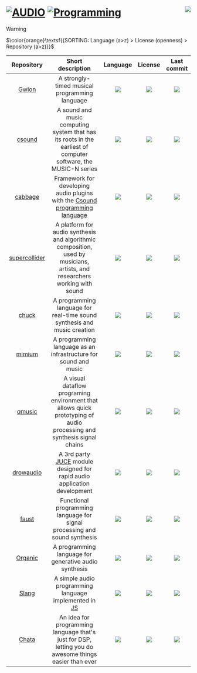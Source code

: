 # [![AUDIO](https://flat.badgen.net/badge/HyMPS/AUDIO/green?scale=1.8)](https://github.com/FORARTfe/HyMPS#-1 "AUDIO section") [![Programming](https://flat.badgen.net/badge/HyMPS/Programming/blue?scale=1.8&label=)](https://github.com/FORARTfe/HyMPS/blob/main/Audio/Programming.md#-- "Programming page") <a href="https://visitorbadge.io/status?path=https%3A%2F%2Fgithub.com%2FFORARTfe%2FHyMPS%2Fblob%2Fmain%2FAudio%2FProgramming.md"><img align="right" src="https://api.visitorbadge.io/api/combined?path=https%3A%2F%2Fgithub.com%2FFORARTfe%2FHyMPS%2Fblob%2Fmain%2FAudio%2FProgramming.md&label=T/PV&labelColor=%23323232&countColor=%23c2ff00&style=flat-square&labelStyle=none" /></a>

> [!WARNING]
> $\color{orange}\textsf{{SORTING: Language (a>z) > License (openness) > Repository (a>z)}}$

 |Repository|Short description|Language|License|Last commit|
|:-:|:-:|:-:|:-:|:-:|
|[Gwion](https://github.com/Gwion/Gwion#readme)|A strongly-timed musical programming language|[![](https://img.shields.io/github/languages/top/Gwion/Gwion?color=pink&style=flat-square)](https://github.com/Gwion/Gwion/graphs/contributors)|[![](https://flat.badgen.net/github/license/Gwion/Gwion?label=)](https://github.com/Gwion/Gwion/blob/master/License.txt)|[![](https://img.shields.io/github/last-commit/Gwion/Gwion?style=flat-square&label=)](https://github.com/Gwion/Gwion/graphs/code-frequency)|
|[csound](https://github.com/csound/csound#readme)|A sound and music computing system that has its roots in the earliest of computer software, the MUSIC-N series|[![](https://img.shields.io/github/languages/top/csound/csound?color=pink&style=flat-square)](https://github.com/csound/csound/graphs/contributors)|[![](https://flat.badgen.net/github/license/csound/csound?label=)](https://github.com/csound/csound/blob/develop/COPYING)|[![](https://img.shields.io/github/last-commit/csound/csound?style=flat-square&label=)](https://github.com/csound/csound/graphs/code-frequency)|
|[cabbage](https://github.com/rorywalsh/cabbage#readme)|Framework for developing audio plugins with the [Csound programming language](https://csound.com/)|[![](https://img.shields.io/github/languages/top/rorywalsh/cabbage?color=pink&style=flat-square)](https://github.com/rorywalsh/cabbage/graphs/contributors)|[![](https://flat.badgen.net/github/license/rorywalsh/cabbage?label=)](https://github.com/rorywalsh/cabbage/blob/develop/LICENSE)|[![](https://img.shields.io/github/last-commit/rorywalsh/cabbage?style=flat-square&label=)](https://github.com/rorywalsh/cabbage/graphs/code-frequency)|
|[supercollider](https://github.com/supercollider/supercollider#readme)|A platform for audio synthesis and algorithmic composition, used by musicians, artists, and researchers working with sound|[![](https://img.shields.io/github/languages/top/supercollider/supercollider?color=pink&style=flat-square)](https://github.com/supercollider/supercollider/graphs/contributors)|[![](https://flat.badgen.net/github/license/supercollider/supercollider?label=)](https://github.com/supercollider/supercollider/blob/develop/COPYING)|[![](https://img.shields.io/github/last-commit/supercollider/supercollider?style=flat-square&label=)](https://github.com/supercollider/supercollider/graphs/code-frequency)|
|[chuck](https://github.com/ccrma/chuck#readme)|A programming language for real-time sound synthesis and music creation|[![](https://img.shields.io/github/languages/top/ccrma/chuck?color=pink&style=flat-square)](https://github.com/ccrma/chuck/graphs/contributors)|[![](https://flat.badgen.net/github/license/ccrma/chuck?label=)](https://github.com/ccrma/chuck/blob/main/LICENSE)|[![](https://img.shields.io/github/last-commit/ccrma/chuck?style=flat-square&label=)](https://github.com/ccrma/chuck/graphs/code-frequency)|
|[mimium](https://github.com/mimium-org/mimium#readme)|A programming language as an infrastructure for sound and music|[![](https://img.shields.io/github/languages/top/mimium-org/mimium?color=pink&style=flat-square)](https://github.com/mimium-org/mimium/graphs/contributors)|[![](https://flat.badgen.net/github/license/mimium-org/mimium?label=)](https://github.com/mimium-org/mimium/blob/dev/LICENSE)|[![](https://img.shields.io/github/last-commit/mimium-org/mimium?style=flat-square&label=)](https://github.com/mimium-org/mimium/graphs/code-frequency)|
|[qmusic](https://github.com/Archie3d/qmusic#readme)|A visual dataflow programing environment that allows quick prototyping of audio processing and synthesis signal chains|[![](https://img.shields.io/github/languages/top/Archie3d/qmusic?color=pink&style=flat-square)](https://github.com/Archie3d/qmusic/graphs/contributors)|[![](https://flat.badgen.net/badge/license/Other/blue?label=)](https://github.com/Archie3d/qmusic/blob/master/LICENSE)|[![](https://img.shields.io/github/last-commit/Archie3d/qmusic?style=flat-square&label=)](https://github.com/Archie3d/qmusic/graphs/code-frequency)|
|[drowaudio](https://github.com/drowaudio/drowaudio#readme)|A 3rd party [JUCE](https://juce.com/) module designed for rapid audio application development|[![](https://img.shields.io/github/languages/top/drowaudio/drowaudio?color=pink&style=flat-square)](https://github.com/drowaudio/drowaudio/graphs/contributors)|[![](https://flat.badgen.net/badge/license/Other/blue?label=)](https://github.com/drowaudio/drowaudio/blob/master/LICENSE)|[![](https://img.shields.io/github/last-commit/drowaudio/drowaudio?style=flat-square&label=)](https://github.com/drowaudio/drowaudio/graphs/code-frequency)|
|[faust](https://github.com/grame-cncm/faust#readme)|Functional programming language for signal processing and sound synthesis|[![](https://img.shields.io/github/languages/top/grame-cncm/faust?color=pink&style=flat-square)](https://github.com/grame-cncm/faust/graphs/contributors)|[![](https://flat.badgen.net/badge/license/Other/blue?label=)](https://github.com/grame-cncm/faust/blob/master-dev/COPYING.txt)|[![](https://img.shields.io/github/last-commit/grame-cncm/faust?style=flat-square&label=)](https://github.com/grame-cncm/faust/graphs/code-frequency)|
|[Organic](https://github.com/ERSUCC/Organic#readme)|A programming language for generative audio synthesis|[![](https://img.shields.io/github/languages/top/ERSUCC/Organic?color=pink&style=flat-square)](https://github.com/ERSUCC/Organic/graphs/contributors)|[![](https://flat.badgen.net/badge/license/Other/blue?label=)](https://github.com/ERSUCC/Organic/blob/main/LICENSE.txt)|[![](https://img.shields.io/github/last-commit/ERSUCC/Organic?style=flat-square&label=)](https://github.com/ERSUCC/Organic/graphs/code-frequency)|
|[Slang](https://github.com/kylestetz/slang#readme)|A simple audio programming language implemented in [JS](https://developer.mozilla.org/en-US/docs/Web/JavaScript)|[![](https://img.shields.io/github/languages/top/kylestetz/slang?color=pink&style=flat-square)](https://github.com/kylestetz/slang/graphs/contributors)|[![](https://flat.badgen.net/github/license/kylestetz/slang?label=)](https://github.com/kylestetz/slang/blob/master/LICENSE.md)|[![](https://img.shields.io/github/last-commit/kylestetz/slang?style=flat-square&label=)](https://github.com/kylestetz/slang/graphs/code-frequency)|
|[Chata](https://github.com/Slackadays/Chata#readme)|An idea for programming language that's just for DSP, letting you do awesome things easier than ever|[![](https://img.shields.io/github/languages/top/Slackadays/Chata?color=pink&style=flat-square)](https://github.com/Slackadays/Chata/graphs/contributors)|[![](https://flat.badgen.net/github/license/Slackadays/Chata?label=)](https://github.com/Slackadays/Chata/blob/main/LICENSE)|[![](https://img.shields.io/github/last-commit/Slackadays/Chata?style=flat-square&label=)](https://github.com/Slackadays/Chata/graphs/code-frequency)|

